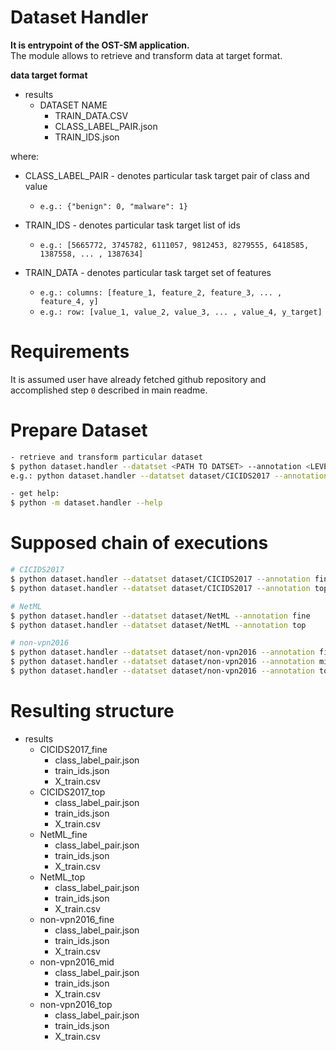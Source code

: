 # Dataset Handler
**It is entrypoint of the OST-SM application.**  
The module allows to retrieve and transform data at target format.

**data target format**
* results
  * DATASET NAME
    * TRAIN_DATA.CSV
    * CLASS_LABEL_PAIR.json
    * TRAIN_IDS.json 

where:
- CLASS_LABEL_PAIR - denotes particular task target pair of class and value
   -  `e.g.: {"benign": 0, "malware": 1}` 

- TRAIN_IDS - denotes particular task target list of ids
   -  `e.g.: [5665772, 3745782, 6111057, 9812453, 8279555, 6418585, 1387558, ... , 1387634]`
- TRAIN_DATA - denotes particular task target set of features  
   - `e.g.: columns: [feature_1, feature_2, feature_3, ... , feature_4, y]`
   - `e.g.: row: [value_1, value_2, value_3, ... , value_4, y_target]`

# Requirements
It is assumed user have already fetched github repository and accomplished step `0` described in main readme.    

# Prepare Dataset
```bash
- retrieve and transform particular dataset
$ python dataset.handler --datatset <PATH TO DATSET> --annotation <LEVEL OF ANNOTATION> 
e.g.: python dataset.handler --datatset dataset/CICIDS2017 --annotation fine 

- get help:
$ python -m dataset.handler --help
```
# Supposed chain of executions
```bash
# CICIDS2017
$ python dataset.handler --datatset dataset/CICIDS2017 --annotation fine
$ python dataset.handler --datatset dataset/CICIDS2017 --annotation top

# NetML
$ python dataset.handler --datatset dataset/NetML --annotation fine
$ python dataset.handler --datatset dataset/NetML --annotation top

# non-vpn2016
$ python dataset.handler --datatset dataset/non-vpn2016 --annotation fine
$ python dataset.handler --datatset dataset/non-vpn2016 --annotation mid
$ python dataset.handler --datatset dataset/non-vpn2016 --annotation top
```

# Resulting structure
* results
  * CICIDS2017_fine
    - class_label_pair.json
    - train_ids.json
    - X_train.csv
  * CICIDS2017_top
    - class_label_pair.json
    - train_ids.json
    - X_train.csv
  * NetML_fine
    - class_label_pair.json
    - train_ids.json
    - X_train.csv
  * NetML_top
    - class_label_pair.json
    - train_ids.json
    - X_train.csv
  * non-vpn2016_fine
    - class_label_pair.json
    - train_ids.json
    - X_train.csv
  * non-vpn2016_mid
    - class_label_pair.json
    - train_ids.json
    - X_train.csv
  * non-vpn2016_top
    - class_label_pair.json
    - train_ids.json
    - X_train.csv


